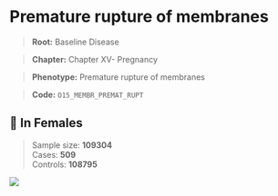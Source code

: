 # Premature rupture of membranes

> **Root:** Baseline Disease  

> **Chapter:** Chapter XV- Pregnancy  

> **Phenotype:** Premature rupture of membranes  

> **Code:** `O15_MEMBR_PREMAT_RUPT`

## 👩 In Females  
> Sample size: **109304**  
> Cases: **509**  
> Controls: **108795**
<img src="/Disease/Figures/ALL/Baseline/O15_MEMBR_PREMAT_RUPT.png"/>
<CsvTable src="/Disease/Data/ALL/Baseline/LG_O15_MEMBR_PREMAT_RUPT.csv" label="🔍 View full results" />
